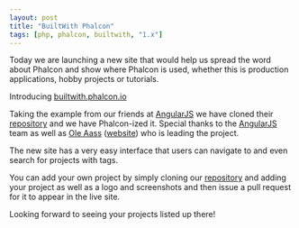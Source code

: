 ```yaml
---
layout: post
title: "BuiltWith Phalcon"
tags: [php, phalcon, builtwith, "1.x"]
---
```

Today we are launching a new site that would help us spread the word about Phalcon and show where Phalcon is used, whether this is production applications, hobby projects or tutorials.

Introducing [builtwith.phalcon.io](http://builtwith.phalcon.io)

Taking the example from our friends at [AngularJS](http://www.angularjs.org) we have cloned their [repository](https://github.com/angular/builtwith.angularjs.org) and we have Phalcon-ized it. Special thanks to the [AngularJS](http://en.wikipedia.org/wiki/AngularJS) team as well as [Ole Aass](https://github.com/oaass) ([website](http://oleaass.com)) who is leading the project.

<!--more-->
The new site has a very easy interface that users can navigate to and even search for projects with tags. 

You can add your own project by simply cloning our [repository](https://github.com/phalcon/builtwith) and adding your project as well as a logo and screenshots and then issue a pull request for it to appear in the live site.

Looking forward to seeing your projects listed up there!

